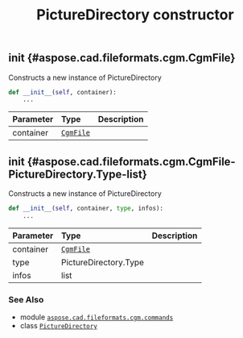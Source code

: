 ﻿---
title: PictureDirectory constructor
second_title: Aspose.CAD for Python via .NET API References
description: 
type: docs
weight: 10
url: /python-net/aspose.cad.fileformats.cgm.commands/picturedirectory/__init__/
is_root: false
---

## __init__ {#aspose.cad.fileformats.cgm.CgmFile}

Constructs a new instance of PictureDirectory



```python
def __init__(self, container):
    ...
```


| Parameter | Type | Description |
| :- | :- | :- |
| container | [`CgmFile`](/cad/python-net/aspose.cad.fileformats.cgm/cgmfile) |  |


## __init__ {#aspose.cad.fileformats.cgm.CgmFile-PictureDirectory.Type-list}

Constructs a new instance of PictureDirectory



```python
def __init__(self, container, type, infos):
    ...
```


| Parameter | Type | Description |
| :- | :- | :- |
| container | [`CgmFile`](/cad/python-net/aspose.cad.fileformats.cgm/cgmfile) |  |
| type | PictureDirectory.Type |  |
| infos | list |  |



### See Also
* module [`aspose.cad.fileformats.cgm.commands`](../../)
* class [`PictureDirectory`](/cad/python-net/aspose.cad.fileformats.cgm.commands/picturedirectory)
